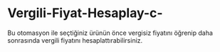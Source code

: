 # Vergili-Fiyat-Hesaplay-c-
Bu otomasyon ile seçtiğiniz ürünün önce vergisiz fiyatını öğrenip daha sonrasında vergili fiyatını hesaplattırabilirsiniz.
